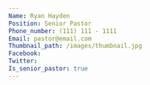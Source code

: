 ```yaml
---
Name: Ryan Hayden
Position: Senior Pastor
Phone_number: (111) 111 - 1111
Email: pastor@email.com
Thumbnail_path: /images/thumbnail.jpg
Facebook:
Twitter:
Is_senior_pastor: true
---
```

